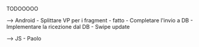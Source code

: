 TODOOOOO 

--> Android
    - Splittare VP per i fragment - fatto
    - Completare l'invio a DB
    - Implementare la ricezione dal DB
    - Swipe update
    
--> JS
    - Paolo
